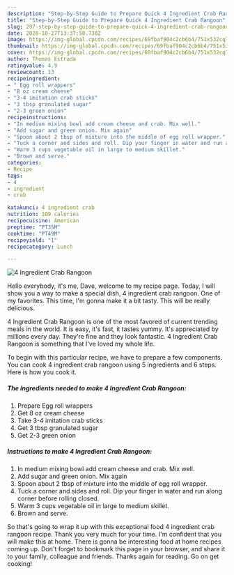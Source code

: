 ```yaml
---
description: "Step-by-Step Guide to Prepare Quick 4 Ingredient Crab Rangoon"
title: "Step-by-Step Guide to Prepare Quick 4 Ingredient Crab Rangoon"
slug: 297-step-by-step-guide-to-prepare-quick-4-ingredient-crab-rangoon
date: 2020-10-27T13:37:50.730Z
image: https://img-global.cpcdn.com/recipes/69fbaf904c2cb6b4/751x532cq70/4-ingredient-crab-rangoon-recipe-main-photo.jpg
thumbnail: https://img-global.cpcdn.com/recipes/69fbaf904c2cb6b4/751x532cq70/4-ingredient-crab-rangoon-recipe-main-photo.jpg
cover: https://img-global.cpcdn.com/recipes/69fbaf904c2cb6b4/751x532cq70/4-ingredient-crab-rangoon-recipe-main-photo.jpg
author: Thomas Estrada
ratingvalue: 4.9
reviewcount: 13
recipeingredient:
- " Egg roll wrappers"
- "8 oz cream cheese"
- "3-4 imitation crab sticks"
- "3 tbsp granulated sugar"
- "2-3 green onion"
recipeinstructions:
- "In medium mixing bowl add cream cheese and crab. Mix well."
- "Add sugar and green onion. Mix again"
- "Spoon about 2 tbsp of mixture into the middle of egg roll wrapper."
- "Tuck a corner and sides and roll. Dip your finger in water and run along corner before rolling closed."
- "Warm 3 cups vegetable oil in large to medium skillet."
- "Brown and serve."
categories:
- Recipe
tags:
- 4
- ingredient
- crab

katakunci: 4 ingredient crab 
nutrition: 109 calories
recipecuisine: American
preptime: "PT35M"
cooktime: "PT49M"
recipeyield: "1"
recipecategory: Lunch

---
```



![4 Ingredient Crab Rangoon](https://img-global.cpcdn.com/recipes/69fbaf904c2cb6b4/751x532cq70/4-ingredient-crab-rangoon-recipe-main-photo.jpg)

Hello everybody, it's me, Dave, welcome to my recipe page. Today, I will show you a way to make a special dish, 4 ingredient crab rangoon. One of my favorites. This time, I'm gonna make it a bit tasty. This will be really delicious.



4 Ingredient Crab Rangoon is one of the most favored of current trending meals in the world. It is easy, it's fast, it tastes yummy. It's appreciated by millions every day. They're fine and they look fantastic. 4 Ingredient Crab Rangoon is something that I've loved my whole life.


To begin with this particular recipe, we have to prepare a few components. You can cook 4 ingredient crab rangoon using 5 ingredients and 6 steps. Here is how you cook it.

<!--inarticleads1-->

##### The ingredients needed to make 4 Ingredient Crab Rangoon:

1. Prepare  Egg roll wrappers
1. Get 8 oz cream cheese
1. Take 3-4 imitation crab sticks
1. Get 3 tbsp granulated sugar
1. Get 2-3 green onion




<!--inarticleads2-->

##### Instructions to make 4 Ingredient Crab Rangoon:

1. In medium mixing bowl add cream cheese and crab. Mix well.
1. Add sugar and green onion. Mix again
1. Spoon about 2 tbsp of mixture into the middle of egg roll wrapper.
1. Tuck a corner and sides and roll. Dip your finger in water and run along corner before rolling closed.
1. Warm 3 cups vegetable oil in large to medium skillet.
1. Brown and serve.




So that's going to wrap it up with this exceptional food 4 ingredient crab rangoon recipe. Thank you very much for your time. I'm confident that you will make this at home. There is gonna be interesting food at home recipes coming up. Don't forget to bookmark this page in your browser, and share it to your family, colleague and friends. Thanks again for reading. Go on get cooking!
